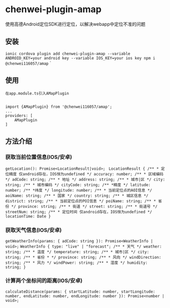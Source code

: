 # chenwei-plugin-amap
使用高德Android定位SDK进行定位，以解决webapp中定位不准的问题

## 安装
`ionic cordova plugin add chenwei-plugin-amap --variable ANDROID_KEY=your android key --variable IOS_KEY=your ios key
npm i @chenwei116057/amap` `
## 使用
    在app.module.ts引入AMapPlugin
    
    
    import {AMapPlugin} from '@chenwei116057/amap';
    ...
    providers: [
        AMapPlugin
    ]
## 方法介绍
### 获取当前位置信息(IOS/安卓)
`getLocation(): Promise<LocationResult|void>;
`
`LocationResult {
    /**
     * 定位精度 仅android存在，IOS恒为undefined
     */
    accuracy: number;
    /**
     * 区域编码
     */
    adCode: string;
    /**
     * 地址
     */
    address: string;
    /**
     * 城市|区
     */
    city: string;
    /**
     * 城市编码
     */
    cityCode: string;
    /**
     *精度
     */
    latitude: number;
    /**
     *纬度
     */
    longitude: number;
    /**
     * 当前定位点的AOI信息
     */
    aoiName: string;
    /**
     * 国家
     */
    country: string;
    /**
     * 城区信息
     */
    district: string;
    /**
     * 当前定位点的POI信息
     */
    poiName: string;
    /**
     * 省份
     */
    province: string;
    /**
     * 街道
     */
    street: string;
    /**
     * 街道号
     */
    streetNum: string;
    /**
     * 定位时间 仅android存在，IOS恒为undefined
     */
    locationTime: Date
}
`
### 获取天气信息(IOS/安卓)
`getWeatherInfo(params: { adCode: string }): Promise<WeatherInfo | void>;`
`WeatherInfo {
    type: "live" | "forecast";
    /**
     * 天气
     */
    weather: string;
    /**
     * 温度
     */
    temperature: string;
    /**
     * 城市|区
     */
    city: string;
    /**
     * 省份
     *
     */
    province: string;
    /**
     * 风向
     */
    windDirection: string;
    /**
     * 风力
     */
    windPower: string;
    /**
     * 湿度
     */
    humidity: string;
}`
### 计算两个坐标间的距离(IOS/安卓)
`calculateDistance(params: { startLatitude: number, startLongitude: number, endLatitude: number, endLongitude: number }): Promise<number | void>;`

    
